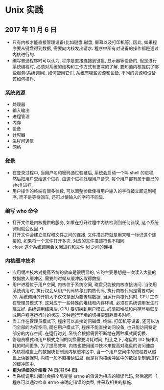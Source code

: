 # Unix 实践

## 2017 年 11 月 6 日

+   只有内核才能直接管理设备(比如键盘,磁盘, 屏幕以及打印机等), 因此, 如果程序要从键盘得到数据, 需要向内核发出请求. 程序中所有对设备的操作都是通过内核进行的.
+   编写普通程序时可以认为, 程序是直接连接到键盘, 显示器等设备的, 但是进行系统编程时, 必须对系统的结构和工作方式有更深的了解, 要知道内核提供了哪些服务(系统调用), 如何使用它们, 系统有哪些资源和设备, 不同的资源和设备该如何操作.

### 系统资源

+   处理器
+   输入输出
+   进程管理
+   内存
+   设备
+   计时器
+   进程间通信
+   网络

### 登录

+   在登录过程中, 当用户名和密码通过验证后, 系统会启动一个叫 shell 的进程, 然后把用户交给这个进程, 由这个进程处理用户请求. 每个用户都有属于自己的 shell 进程.
+   用户操作的终端有很多参数, 可以调整参数使得用户输入的字符被立即送到程序, 而不是等待回车, 还可以使输入的字符不回显.



### 编写 who 命令

+   打开文件是内核提供的服务, 如果在打开过程中内核检测到任何错误, 这个系统调用就会返回 -1.
+   打开文件会建立进程和文件之间的连接, 文件描述符就是用来唯一标识这个连接的, 如果将一个文件打开多次, 对应的文件描述符也不相同.
+   close 这个系统调用会关闭进程和文件 fd 之间的连接.



### 内核缓冲技术

+   应用缓冲技术对提高系统的效率是很明显的, 它的主要思想是一次读入大量的数据放入缓冲区, 需要的时候从缓冲区取得数据.
+   用户进程位于用户空间, 内核位于系统空间, 磁盘只能被内核直接访问. 当使用系统调用时, 执行权会从用户代码转移到内核代码, 执行内核代码是需要时间的. 系统调用的开销大不仅仅是因为要传输数据, 当运行内核代码时, CPU 工作在管理员模式下, 这对应于一些特殊的堆栈和内存环境, 必须在系统调用发生时建立好. 系统调用结束后, CPU 要切换到用户模式, 必须把堆栈和内存环境恢复成用户程序运行时的状态, 这种运行环境的切换要消耗很多时间.
+   当工作在管理员模式下, 程序可以直接访问磁盘, 终端, 打印机等设备, 还可以访问全部的内存空间, 而在用户模式下, 程序不能直接访问设备, 也只能访问特定部分的内存空间. 在运行时刻, 系统会根据需要不断地在两种模式间切换.
+   管理员模式和用户模式之间的切换需要消耗时间, 相比之下, 磁盘的 I/O 操作消耗的时间更多, 为了提高效率, 内核也使用缓冲技术来提高对磁盘的访问速度.
+   内核将磁盘上的数据块复制到内核缓冲区中, 当一个用户空间中的进程要从磁盘上读数据时, 内核一般不直接读磁盘,  而是将内核缓冲区中的数据复制到进程的缓冲区中. 
+   **更为详细的介绍看 74 页(书 54 页)**.
+   当系统调用出错时会把全局变量 errno 的值设为相应的错误代码, 然后返回 -1, 程序可以通过检查 errno 来确定错误的类型, 并采取相关的措施.

























